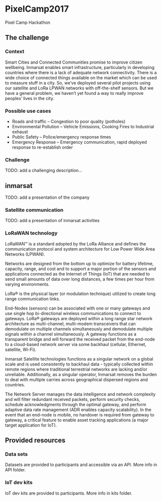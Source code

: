 # PixelCamp2017
Pixel Camp Hackathon

## The challenge

### Context

Smart Cities and Connected Communities promise to improve citizen wellbeing. Inmarsat enables smart infrastructure, particularly in developing countries where there is a lack of adequate network connectivity. There is a wide choice of connected things available on the market which can be used to measure stuff in a city. So, we’ve deployed several pilot projects using our satellite and LoRa LPWAN networks with off-the-shelf sensors. But we have a general problem, we haven’t yet found a way to really improve peoples’ lives in the city.

### Possible use cases

  -	Roads and traffic – Congestion to poor quality (potholes)  
  -	Environmental Pollution – Vehicle Emissions, Cooking Fires to Industrial exhaust  
  -	Public Safety – Police/emergency response times  
  -	Emergency Response – Emergency communication, rapid deployed response to re-establish order  

### Challenge

TODO: add a challenging description...

## inmarsat

TODO: add a presentation of the company

### Satellite communication

TODO: add a presentation of inmarsat activities

### LoRaWAN technology

LoRaWAN™ is a standard adopted by the LoRa Alliance and defines the communication protocol and system architecture for Low Power Wide Area Networks (LPWAN). 

 

Networks are designed from the bottom up to optimize for battery lifetime, capacity, range, and cost and to support a major portion of the sensors and applications connected as the Internet of Things (IoT) that are needed to send small amounts of data over long distances, a few times per hour from varying environments.

LoRa® is the physical layer (or modulation technique) utilized to create long range communication links.

End-Nodes (sensors) can be associated with one or many gateways and use single hop bi-directional wireless communications to connect to gateways.
LoRa® gateways are deployed within a long range star network architecture as multi-channel, multi-modem transceivers that can demodulate on multiple channels simultaneously and demodulate multiple signals within a channel simultaneously. A gateway functions as a transparent bridge and will forward the received packet from the end-node to a cloud-based network server via some backhaul (cellular, Ethernet, satellite, Wi-Fi).

Inmarsat Satellite technologies functions as a singular network on a global scale and is used consistently to backhaul data - typically collected within remote regions where traditional terrestrial networks are lacking and/or unreliable. Additionally, as a singular operator, Inmarsat removes the burden to deal with multiple carries across geographical dispersed regions and countries.

The Network Server manages the data intelligence and network complexity and will filter redundant received packets, perform security checks, schedule acknowledgments through the optimal gateway, and perform adaptive data rate management (ADR enables capacity scalability). In the event that an end-node is mobile, no handover is required from gateway to gateway, a critical feature to enable asset tracking applications (a major target application for IoT).

## Provided resources

### Data sets

Datasets are provided to participants and accessible via an API. More info in API folder.

### IoT dev kits

IoT dev kits are provided to participants. More info in kits folder.
